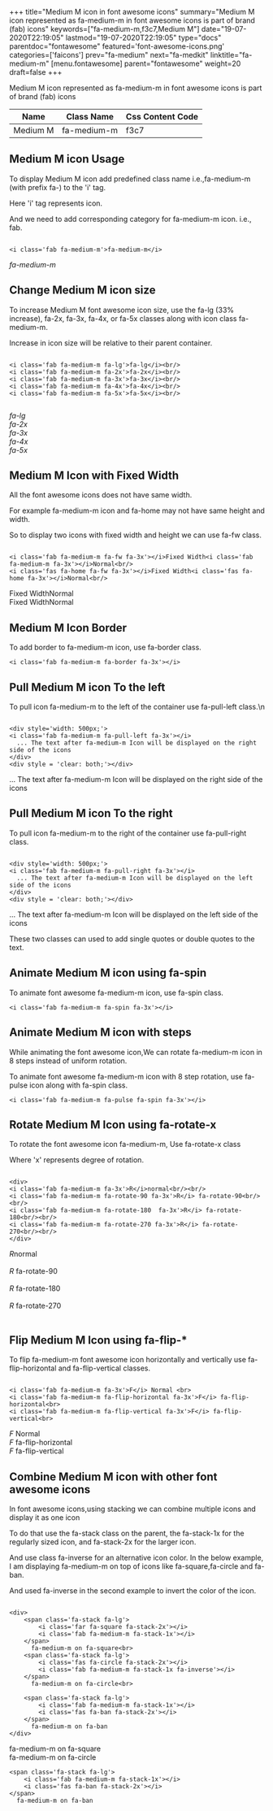+++
title="Medium M icon in font awesome icons"
summary="Medium M icon represented as fa-medium-m in font awesome icons is part of brand (fab) icons"
keywords=["fa-medium-m,f3c7,Medium M"]
date="19-07-2020T22:19:05"
lastmod="19-07-2020T22:19:05"
type="docs"
parentdoc="fontawesome"
featured='font-awesome-icons.png'
categories=['faicons']
prev="fa-medium"
next="fa-medkit"
linktitle="fa-medium-m"
[menu.fontawesome]
parent="fontawesome"
weight=20
draft=false
+++


Medium M icon represented as fa-medium-m in font awesome icons is part of brand (fab) icons

<div class='table-responsive'><table class='table'><thead><tr><th>Name</th><th>Class Name</th><th>Css Content Code</th></tr></thead><tbody><tr><td>Medium M</td><td>fa-medium-m</td><td>f3c7</td></tr></tbody></table></div>



## Medium M icon Usage

To display Medium M icon add predefined class name i.e.,fa-medium-m (with prefix fa-) to the 'i' tag.

Here 'i' tag represents icon.

And we need to add corresponding category for fa-medium-m icon. i.e., fab.


```

<i class='fab fa-medium-m'>fa-medium-m</i>
```

<i class='fab fa-medium-m'>fa-medium-m</i>




## Change Medium M icon size
To increase Medium M font awesome icon size, use the fa-lg (33% increase), fa-2x, fa-3x, fa-4x, or fa-5x classes along with icon class fa-medium-m.

Increase in icon size will be relative to their parent container. 

```

<i class='fab fa-medium-m fa-lg'>fa-lg</i><br/>
<i class='fab fa-medium-m fa-2x'>fa-2x</i><br/>
<i class='fab fa-medium-m fa-3x'>fa-3x</i><br/>
<i class='fab fa-medium-m fa-4x'>fa-4x</i><br/>
<i class='fab fa-medium-m fa-5x'>fa-5x</i><br/>
            
```

<i class='fab fa-medium-m fa-lg'>fa-lg</i><br/>
<i class='fab fa-medium-m fa-2x'>fa-2x</i><br/>
<i class='fab fa-medium-m fa-3x'>fa-3x</i><br/>
<i class='fab fa-medium-m fa-4x'>fa-4x</i><br/>
<i class='fab fa-medium-m fa-5x'>fa-5x</i><br/>
            



## Medium M Icon with Fixed Width 

All the font awesome icons does not have same width.

For example fa-medium-m icon and fa-home may not have same height and width.

So to display two icons with fixed width and height we can use fa-fw class.


```

<i class='fab fa-medium-m fa-fw fa-3x'></i>Fixed Width<i class='fab fa-medium-m fa-3x'></i>Normal<br/>
<i class='fas fa-home fa-fw fa-3x'></i>Fixed Width<i class='fas fa-home fa-3x'></i>Normal<br/>
```

<i class='fab fa-medium-m fa-fw fa-3x'></i>Fixed Width<i class='fab fa-medium-m fa-3x'></i>Normal<br/>
<i class='fas fa-home fa-fw fa-3x'></i>Fixed Width<i class='fas fa-home fa-3x'></i>Normal<br/>



## Medium M Icon Border 

To add border to fa-medium-m icon, use fa-border class.


```
<i class='fab fa-medium-m fa-border fa-3x'></i>

```
<i class='fab fa-medium-m fa-border fa-3x'></i>





## Pull Medium M icon To the left

To pull icon fa-medium-m to the left of the container use fa-pull-left class.\n

```

<div style='width: 500px;'>
<i class='fab fa-medium-m fa-pull-left fa-3x'></i>
  ... The text after fa-medium-m Icon will be displayed on the right side of the icons
</div>
<div style = 'clear: both;'></div>
```

<div style='width: 500px;'>
<i class='fab fa-medium-m fa-pull-left fa-3x'></i>
  ... The text after fa-medium-m Icon will be displayed on the right side of the icons
</div>
<div style = 'clear: both;'></div>




## Pull Medium M icon To the right
To pull icon fa-medium-m to the right of the container use fa-pull-right class.

```

<div style='width: 500px;'>
<i class='fab fa-medium-m fa-pull-right fa-3x'></i>
  ... The text after fa-medium-m Icon will be displayed on the left side of the icons
</div>
<div style = 'clear: both;'></div>
```

<div style='width: 500px;'>
<i class='fab fa-medium-m fa-pull-right fa-3x'></i>
  ... The text after fa-medium-m Icon will be displayed on the left side of the icons
</div>
<div style = 'clear: both;'></div>

These two classes can used to add single quotes or double quotes to the text.


## Animate Medium M icon using fa-spin
To animate font awesome fa-medium-m icon, use fa-spin class.

```
<i class='fab fa-medium-m fa-spin fa-3x'></i>
```
<i class='fab fa-medium-m fa-spin fa-3x'></i>




## Animate Medium M icon with steps
While animating the font awesome icon,We can rotate fa-medium-m icon in 8 steps instead of uniform rotation.

To animate font awesome fa-medium-m icon with 8 step rotation, use fa-pulse icon along with fa-spin class.


```
<i class='fab fa-medium-m fa-pulse fa-spin fa-3x'></i>

```
<i class='fab fa-medium-m fa-pulse fa-spin fa-3x'></i>





## Rotate Medium M Icon using fa-rotate-x
To rotate the font awesome icon fa-medium-m, Use fa-rotate-x class

Where 'x' represents degree of rotation.


```

<div>
<i class='fab fa-medium-m fa-3x'>R</i>normal<br/><br/>
<i class='fab fa-medium-m fa-rotate-90 fa-3x'>R</i> fa-rotate-90<br/><br/> 
<i class='fab fa-medium-m fa-rotate-180  fa-3x'>R</i> fa-rotate-180<br/><br/> 
<i class='fab fa-medium-m fa-rotate-270 fa-3x'>R</i> fa-rotate-270<br/><br/>
</div>
```

<div>
<i class='fab fa-medium-m fa-3x'>R</i>normal<br/><br/>
<i class='fab fa-medium-m fa-rotate-90 fa-3x'>R</i> fa-rotate-90<br/><br/> 
<i class='fab fa-medium-m fa-rotate-180  fa-3x'>R</i> fa-rotate-180<br/><br/> 
<i class='fab fa-medium-m fa-rotate-270 fa-3x'>R</i> fa-rotate-270<br/><br/>
</div>




## Flip Medium M Icon using fa-flip-*
To flip fa-medium-m font awesome icon horizontally and vertically use fa-flip-horizontal and fa-flip-vertical classes. 

```

<i class='fab fa-medium-m fa-3x'>F</i> Normal <br>
<i class='fab fa-medium-m fa-flip-horizontal fa-3x'>F</i> fa-flip-horizontal<br>
<i class='fab fa-medium-m fa-flip-vertical fa-3x'>F</i> fa-flip-vertical<br>
```

<i class='fab fa-medium-m fa-3x'>F</i> Normal <br>
<i class='fab fa-medium-m fa-flip-horizontal fa-3x'>F</i> fa-flip-horizontal<br>
<i class='fab fa-medium-m fa-flip-vertical fa-3x'>F</i> fa-flip-vertical<br>




## Combine Medium M icon with other font awesome icons
In font awesome icons,using stacking we can combine multiple icons and display it as one icon 

To do that use the fa-stack class on the parent, the fa-stack-1x for the regularly sized icon, and fa-stack-2x for the larger icon.

And use class fa-inverse for an alternative icon color. 
In the below example, I am displaying fa-medium-m on top of icons like fa-square,fa-circle and fa-ban.

And used fa-inverse in the second example to invert the color of the icon.

```

<div>
    <span class='fa-stack fa-lg'>
        <i class='far fa-square fa-stack-2x'></i>
        <i class='fab fa-medium-m fa-stack-1x'></i>
    </span>
      fa-medium-m on fa-square<br>
    <span class='fa-stack fa-lg'>
        <i class='fas fa-circle fa-stack-2x'></i>
        <i class='fab fa-medium-m fa-stack-1x fa-inverse'></i>
    </span>
      fa-medium-m on fa-circle<br>

    <span class='fa-stack fa-lg'>
        <i class='fab fa-medium-m fa-stack-1x'></i>
        <i class='fas fa-ban fa-stack-2x'></i>
    </span>
      fa-medium-m on fa-ban
</div>
```

<div>
    <span class='fa-stack fa-lg'>
        <i class='far fa-square fa-stack-2x'></i>
        <i class='fab fa-medium-m fa-stack-1x'></i>
    </span>
      fa-medium-m on fa-square<br>
    <span class='fa-stack fa-lg'>
        <i class='fas fa-circle fa-stack-2x'></i>
        <i class='fab fa-medium-m fa-stack-1x fa-inverse'></i>
    </span>
      fa-medium-m on fa-circle<br>

    <span class='fa-stack fa-lg'>
        <i class='fab fa-medium-m fa-stack-1x'></i>
        <i class='fas fa-ban fa-stack-2x'></i>
    </span>
      fa-medium-m on fa-ban
</div>






